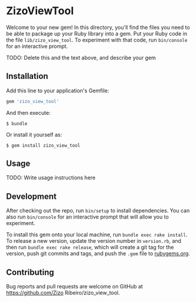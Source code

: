# ZizoViewTool

Welcome to your new gem! In this directory, you'll find the files you need to be able to package up your Ruby library into a gem. Put your Ruby code in the file `lib/zizo_view_tool`. To experiment with that code, run `bin/console` for an interactive prompt.

TODO: Delete this and the text above, and describe your gem

## Installation

Add this line to your application's Gemfile:

```ruby
gem 'zizo_view_tool'
```

And then execute:

    $ bundle

Or install it yourself as:

    $ gem install zizo_view_tool

## Usage

TODO: Write usage instructions here

## Development

After checking out the repo, run `bin/setup` to install dependencies. You can also run `bin/console` for an interactive prompt that will allow you to experiment.

To install this gem onto your local machine, run `bundle exec rake install`. To release a new version, update the version number in `version.rb`, and then run `bundle exec rake release`, which will create a git tag for the version, push git commits and tags, and push the `.gem` file to [rubygems.org](https://rubygems.org).

## Contributing

Bug reports and pull requests are welcome on GitHub at https://github.com/Zizo Ribeiro/zizo_view_tool.

